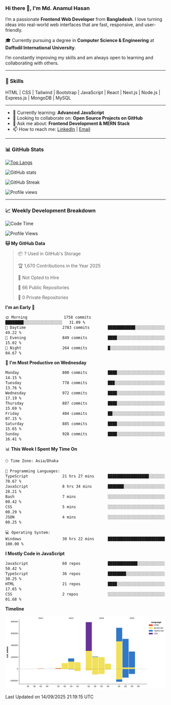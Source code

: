 ### Hi there 👋, I'm Md. Anamul Hasan

I’m a passionate **Frontend Web Developer** from **Bangladesh**. I love turning ideas into real-world web interfaces that are fast, responsive, and user-friendly.

🎓 Currently pursuing a degree in **Computer Science & Engineering** at **Daffodil International University**.

I’m constantly improving my skills and am always open to learning and collaborating with others.

---

### 🚀 Skills
HTML | CSS | Tailwind | Bootstrap | JavaScript | React | Next.js | Node.js | Express.js | MongoDB | MySQL 

---

- 🌱 Currently learning: **Advanced JavaScript**
- 👯 Looking to collaborate on: **Open Source Projects on GitHub**
- 💬 Ask me about: **Frontend Development & MERN Stack**
- 📫 How to reach me: [LinkedIn](https://www.linkedin.com/in/mdanamulhasan201) | [Email](mailto:anamulhasan3625@gmail.com)

---

### 📊 GitHub Stats

[![Top Langs](https://github-readme-stats.vercel.app/api/top-langs/?username=mdanamulhasan201&layout=compact)](https://github.com/anuraghazra/github-readme-stats)

![GitHub stats](https://github-readme-stats.vercel.app/api?username=mdanamulhasan201&show_icons=true&count_private=true&theme=tokyonight)

![GitHub Streak](https://streak-stats.demolab.com?user=mdanamulhasan201&theme=tokyonight)

![Profile views](https://gpvc.arturio.dev/mdanamulhasan201)

---

### 📈 Weekly Development Breakdown

<!--START_SECTION:waka-->
![Code Time](http://img.shields.io/badge/Code%20Time-688%20hrs%2026%20mins-blue)

![Profile Views](http://img.shields.io/badge/Profile%20Views-0-blue)

**🐱 My GitHub Data** 

> 📦 ? Used in GitHub's Storage 
 > 
> 🏆 1,670 Contributions in the Year 2025
 > 
> 🚫 Not Opted to Hire
 > 
> 📜 66 Public Repositories 
 > 
> 🔑 0 Private Repositories 
 > 
**I'm an Early 🐤** 

```text
🌞 Morning                1758 commits        ████████░░░░░░░░░░░░░░░░░   31.09 % 
🌆 Daytime                2783 commits        ████████████░░░░░░░░░░░░░   49.22 % 
🌃 Evening                849 commits         ████░░░░░░░░░░░░░░░░░░░░░   15.02 % 
🌙 Night                  264 commits         █░░░░░░░░░░░░░░░░░░░░░░░░   04.67 % 
```
📅 **I'm Most Productive on Wednesday** 

```text
Monday                   800 commits         ████░░░░░░░░░░░░░░░░░░░░░   14.15 % 
Tuesday                  778 commits         ███░░░░░░░░░░░░░░░░░░░░░░   13.76 % 
Wednesday                972 commits         ████░░░░░░░░░░░░░░░░░░░░░   17.19 % 
Thursday                 887 commits         ████░░░░░░░░░░░░░░░░░░░░░   15.69 % 
Friday                   404 commits         ██░░░░░░░░░░░░░░░░░░░░░░░   07.15 % 
Saturday                 885 commits         ████░░░░░░░░░░░░░░░░░░░░░   15.65 % 
Sunday                   928 commits         ████░░░░░░░░░░░░░░░░░░░░░   16.41 % 
```


📊 **This Week I Spent My Time On** 

```text
🕑︎ Time Zone: Asia/Dhaka

💬 Programming Languages: 
TypeScript               21 hrs 27 mins      ██████████████████░░░░░░░   70.67 % 
JavaScript               8 hrs 34 mins       ███████░░░░░░░░░░░░░░░░░░   28.21 % 
Bash                     7 mins              ░░░░░░░░░░░░░░░░░░░░░░░░░   00.42 % 
CSS                      5 mins              ░░░░░░░░░░░░░░░░░░░░░░░░░   00.29 % 
JSON                     4 mins              ░░░░░░░░░░░░░░░░░░░░░░░░░   00.25 % 

💻 Operating System: 
Windows                  30 hrs 22 mins      █████████████████████████   100.00 % 
```

**I Mostly Code in JavaScript** 

```text
JavaScript               60 repos            █████████████░░░░░░░░░░░░   50.42 % 
TypeScript               36 repos            ████████░░░░░░░░░░░░░░░░░   30.25 % 
HTML                     21 repos            ████░░░░░░░░░░░░░░░░░░░░░   17.65 % 
CSS                      2 repos             ░░░░░░░░░░░░░░░░░░░░░░░░░   01.68 % 
```



**Timeline**

![Lines of Code chart](https://raw.githubusercontent.com/mdanamulhasan201/mdanamulhasan201/main/assets/bar_graph.png)


 Last Updated on 14/09/2025 21:19:15 UTC
<!--END_SECTION:waka-->
